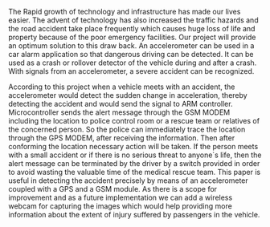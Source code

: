 The Rapid growth of technology and infrastructure has made our lives easier. The advent of technology has also increased the traffic hazards and the road accident take place frequently which causes huge loss of life and property because of the poor emergency facilities. Our project will provide an optimum solution to this draw back. An accelerometer can be used in a car alarm application so that dangerous driving can be detected. It can be used as a crash or rollover detector of the vehicle during and after a crash. With signals from an accelerometer, a severe accident can be recognized. 

According to this project when a vehicle meets with an accident, the accelerometer would detect the sudden change in acceleration, thereby detecting the accident and would send the signal to ARM controller. Microcontroller sends the alert message through the GSM MODEM including the location to police control room or a rescue team or relatives of the concerned person. So the police can immediately trace the location through the GPS MODEM, after receiving the information. Then after conforming the location necessary action will be taken. If the person meets with a small accident or if there is no serious threat to anyone`s life, then the alert message can be terminated by the driver by a switch provided in order to avoid wasting the valuable time of the medical rescue team. This paper is useful in detecting the accident precisely by means of an accelerometer coupled with a GPS and a GSM module. As there is a scope for improvement and as a future implementation we can add a wireless webcam for capturing the images which would help providing more information about the extent of injury suffered by passengers in the vehicle.
